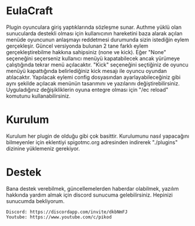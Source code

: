 # EulaCraft
Plugin oyunculara giriş yaptıklarında sözleşme sunar. Authme yüklü olan sunucularda destekli olması için kullanıcının hareketini baza alarak açılan menüde oyuncunun anlaşmayı reddetmesi durumunda sizin istediğin eylem gerçekleşir.
Güncel versiyonda bulunan 2 tane farklı eylem gerçekleştirebilme hakkına sahipsiniz (none ve kick). Eğer "None" seçeneğini seçerseniz kullanıcı menüyü kapatabilecek ancak yürümeye çalıştığında tekrar menü açılacaktır. "Kick" seçeneğini seçtiğiniz de oyuncu menüyü kapattığında belirlediğiniz kick mesajı ile oyuncu oyundan atılacaktır.
Yapılacak eylemi config dosyasından ayarlayabileceğiniz gibi aynı şekilde açılacak menünün tasarımını ve yazılarını değiştirebilirsiniz.
Uyguladığınız değişikliklerin oyuna entegre olması için "/ec reload" komutunu kullanabilirsiniz.

# Kurulum
Kurulum her plugin de olduğu gibi çok basittir. Kurulumunu nasıl yapacağını bilmeyenler için eklentiyi spigotmc.org adresinden indirerek "./plugins" dizinine yüklemeniz gerekiyor.

# Destek
Bana destek verebilmek, güncellemelerden haberdar olabilmek, yazılım hakkında yardım almak için discord sunucuma gelebilirsiniz. Hepinizi sunucumda bekliyorum.

	Discord: https://discordapp.com/invite/dkbNmFJ
	Youtube: https://www.youtube.com/c/pikod